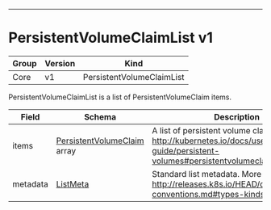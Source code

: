 

-----------
# PersistentVolumeClaimList v1



Group        | Version     | Kind
------------ | ---------- | -----------
Core | v1 | PersistentVolumeClaimList







PersistentVolumeClaimList is a list of PersistentVolumeClaim items.



Field        | Schema     | Description
------------ | ---------- | -----------
items | [PersistentVolumeClaim](#persistentvolumeclaim-v1) array | A list of persistent volume claims. More info: http://kubernetes.io/docs/user-guide/persistent-volumes#persistentvolumeclaims
metadata | [ListMeta](#listmeta-unversioned) | Standard list metadata. More info: http://releases.k8s.io/HEAD/docs/devel/api-conventions.md#types-kinds






